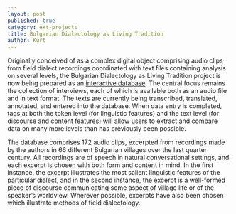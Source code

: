 ```yaml
---
layout: post
published: true
category: ext-projects
title: Bulgarian Dialectology as Living Tradition
author: Kurt
---
```

Originally conceived of as a complex digital object comprising audio clips from field dialect recordings coordinated with text files containing analysis on several levels, the Bulgarian Dialectology as Living Tradition project is now being prepared as an [interactive database](http://bulgariandialectology.org). The central focus remains the collection of interviews, each of which is available both as an audio file and in text format. The texts are currently being transcribed, translated, annotated, and entered into the database. When data entry is completed, tags at both the token level (for linguistic features) and the text level (for discourse and content features) will allow users to extract and compare data on many more levels than has previously been possible.

The database comprises 172 audio clips, excerpted from recordings made by the authors in 66 different Bulgarian villages over the last quarter century. All recordings are of speech in natural conversational settings, and each excerpt is chosen with both form and content in mind. In the first instance, the excerpt illustrates the most salient linguistic features of the particular dialect, and in the second instance, the excerpt is a well-formed piece of discourse communicating some aspect of village life or of the speaker’s worldview. Wherever possible, excerpts have also been chosen which illustrate methods of field dialectology.